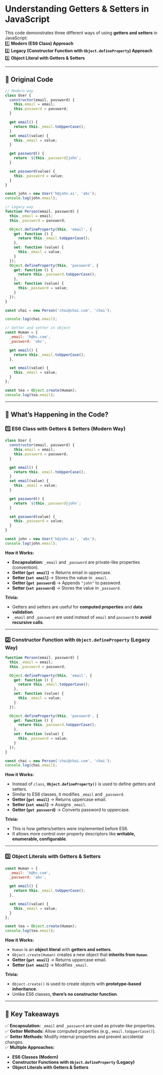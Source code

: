 # Understanding Getters & Setters in JavaScript

This code demonstrates three different ways of using **getters and setters** in JavaScript:  
1️⃣ **Modern (ES6 Class) Approach**  
2️⃣ **Legacy (Constructor Function with `Object.defineProperty`) Approach**  
3️⃣ **Object Literal with Getters & Setters**

---

## **📜 Original Code**

```js
// Modern way
class User {
  constructor(email, password) {
    this.email = email;
    this.password = password;
  }

  get email() {
    return this._email.toUpperCase();
  }
  set email(value) {
    this._email = value;
  }

  get password() {
    return `${this._password}john`;
  }

  set password(value) {
    this._password = value;
  }
}

const john = new User('h@john.ai', 'abc');
console.log(john.email);

// Legacy way
function Person(email, password) {
  this._email = email;
  this._password = password;

  Object.defineProperty(this, 'email', {
    get: function () {
      return this._email.toUpperCase();
    },
    set: function (value) {
      this._email = value;
    }
  });
  Object.defineProperty(this, 'password', {
    get: function () {
      return this._password.toUpperCase();
    },
    set: function (value) {
      this._password = value;
    }
  });
}

const chai = new Person('chai@chai.com', 'chai');

console.log(chai.email);

// Getter and setter in object
const Human = {
  _email: 'h@hc.com',
  _password: 'abc',

  get email() {
    return this._email.toUpperCase();
  },

  set email(value) {
    this._email = value;
  }
};

const tea = Object.create(Human);
console.log(tea.email);
```

---

## **🔹 What’s Happening in the Code?**

### **1️⃣ ES6 Class with Getters & Setters (Modern Way)**

```js
class User {
  constructor(email, password) {
    this.email = email;
    this.password = password;
  }

  get email() {
    return this._email.toUpperCase();
  }
  set email(value) {
    this._email = value;
  }

  get password() {
    return `${this._password}john`;
  }

  set password(value) {
    this._password = value;
  }
}

const john = new User('h@john.ai', 'abc');
console.log(john.email);
```

**How it Works:**

- **Encapsulation:** `_email` and `_password` are private-like properties (convention).
- **Getter (`get email`)** → Returns email in uppercase.
- **Setter (`set email`)** → Stores the value in `_email`.
- **Getter (`get password`)** → Appends `"john"` to password.
- **Setter (`set password`)** → Stores the value in `_password`.

**Trivia:**

- Getters and setters are useful for **computed properties** and **data validation**.
- `_email` and `_password` are used instead of `email` and `password` to **avoid recursive calls**.

---

### **2️⃣ Constructor Function with `Object.defineProperty` (Legacy Way)**

```js
function Person(email, password) {
  this._email = email;
  this._password = password;

  Object.defineProperty(this, 'email', {
    get: function () {
      return this._email.toUpperCase();
    },
    set: function (value) {
      this._email = value;
    }
  });

  Object.defineProperty(this, 'password', {
    get: function () {
      return this._password.toUpperCase();
    },
    set: function (value) {
      this._password = value;
    }
  });
}

const chai = new Person('chai@chai.com', 'chai');
console.log(chai.email);
```

**How it Works:**

- Instead of `class`, **`Object.defineProperty()`** is used to define getters and setters.
- Similar to ES6 classes, it modifies `_email` and `_password`.
- **Getter (`get email`)** → Returns uppercase email.
- **Setter (`set email`)** → Assigns `_email`.
- **Getter (`get password`)** → Converts password to uppercase.

**Trivia:**

- This is how getters/setters were implemented before ES6.
- It allows more control over property descriptors like **writable, enumerable, configurable**.

---

### **3️⃣ Object Literals with Getters & Setters**

```js
const Human = {
  _email: 'h@hc.com',
  _password: 'abc',

  get email() {
    return this._email.toUpperCase();
  },

  set email(value) {
    this._email = value;
  }
};

const tea = Object.create(Human);
console.log(tea.email);
```

**How it Works:**

- `Human` is an **object literal** with **getters and setters**.
- `Object.create(Human)` creates a new object that **inherits from `Human`**.
- **Getter (`get email`)** → Returns uppercase email.
- **Setter (`set email`)** → Modifies `_email`.

**Trivia:**

- `Object.create()` is used to create objects with **prototype-based inheritance**.
- Unlike ES6 classes, **there’s no constructor function**.

---

## **📌 Key Takeaways**

✅ **Encapsulation:** `_email` and `_password` are used as private-like properties.  
✅ **Getter Methods:** Allow computed properties (e.g., `email.toUpperCase()`).  
✅ **Setter Methods:** Modify internal properties and prevent accidental changes.  
✅ **Multiple Approaches:**

- **ES6 Classes (Modern)**
- **Constructor Functions with `Object.defineProperty` (Legacy)**
- **Object Literals with Getters & Setters**
